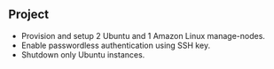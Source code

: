 ## Project 

- Provision and setup 2 Ubuntu and 1 Amazon Linux manage-nodes.
- Enable passwordless authentication using SSH key.
- Shutdown only Ubuntu instances.

